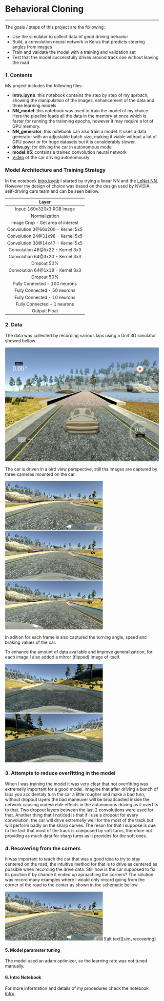 # **Behavioral Cloning** 
---

The goals / steps of this project are the following:
* Use the simulator to collect data of good driving behavior
* Build, a convolution neural network in Keras that predicts steering angles from images
* Train and validate the model with a training and validation set
* Test that the model successfully drives around track one without leaving the road

[//]: # (Image References)

[sim]: ./Images/sim.png "Simulator"
[sim_center]: ./Images/sim_center.jpg "Center"
[sim_left]: ./Images/sim_left.jpg "Left"
[sim_right]: ./Images/sim_right.jpg "Right"
[sim_normal]: ./Images/sim_normal.jpg "Normal"
[sim_mirror]: ./Images/sim_mirror.jpg "Flipped"


### 1. Contents

My project includes the following files:
* **Intro.ipynb**: this notebook contains the step by step of my aproach, showing the manipulation of the images, enhancement of the data and three learning models
* **NN_model**: this notebook was used to train the model of my choice. Here the pipeline loads all the data in the memory at once which is faster for running the trainning epochs, however it may require a lot of GPU memory.
* **NN_generator**: this notebook can also train a model. It uses a data generator with an adjustable batch size, making it viable without a lot of GPU power or for huge datasets but it is considerably slower.  
* **drive.py**: for driving the car in autonomous mode
* **model.h5**: contains a trained convolution neural network 
* [Video](https://vimeo.com/229937631) of the car driving autonomously

### Model Architecture and Training Strategy

In the notebook [Intro.ipynb](Intro.ipynb) I started by trying a linear NN and the [LeNet NN](https://github.com/guiklink/CarND-Traffic-Sign-Classifier-Project). However my design of choice was based on the design used by NVIDIA self-driving cars team and can be seen bellow.

| Layer         	               | 
|:--------------------------------:|
| Input: 160x320x3 RGB Image       |
| Normalization                    |
| Image Crop - Get area of interest|
| Convolution 3@66x200 - Kernel 5x5|
| Convolution 24@31x98 - Kernel 5x5|
| Convolution 36@14x47 - Kernel 5x5|
| Convolution 48@5x22  - Kernel 3x3|
| Convolution 64@3x20  - Kernel 3x3|
| Dropout 50%                      |
| Convolution 64@1x18  - Kernel 3x3|
| Dropout 50%                      |
| Fully Connected - 100 neurons    |
| Fully Connected - 50 neurons     |
| Fully Connected - 10 neurons     |
| Fully Connected - 1 neurons      |
| Output: Float                    |


### 2. Data

The data was collected by recording various laps using a Unit 3D simulator showed bellow:

![alt text][sim]

The car is driven in a bird view perspective, still tha images are captured by three cameras mounted on the car.

![alt text][sim_left] ![alt text][sim_center] ![alt text][sim_right]

In adition for each frame is also captured the turning angle, speed and braking values of the car.

To enhance the amount of data available and improve generalizatrion, for each image I also added a mirror (flipped) image of itself.

![alt text][sim_normal] ![alt text][sim_mirror]


### 3. Attempts to reduce overfitting in the model

When I was training the model it was very clear that not overfitting was extremelly important for a good model. Imagine that after driving a bunch of laps you accidentaly turn the car a little rougher and make a bad turn, without dropout layers the bad maneuver will be broadcasted inside the network causing undesireble effects in the autonomous driving as it overfits to that. Two dropout layers between the last 2 convolutions were used for that. Another thing that I noticed is that if I use a dropout for every convolution, the car will drive extremelly well for the most of the track but will perform badly on the sharp curves. The reson for that I suppose is due to the fact that most of the track is composed by soft turns, therefore not providing as much data for sharp turns as it provides for the soft ones.

### 4. Recovering from the corners

It was important to teach the car that was a good idea to try to stay centered on the road, the intuitive method for that is to drive as centered as possible when recording the drive data. Still how is the car supposed to fix its position if by chance it ended up aproaching the corners? The solution was record many examples where I would only record going from the corner of the road to the center as shown in the schematic bellow.

![alt text][sim_left] ![alt text][sim_recovering]


#### 5. Model parameter tuning

The model used an adam optimizer, so the learning rate was not tuned manually.

#### 6. Intro Notebook
For more information and details of my procedures check the notebook [Intro](Intro.ipynb).
